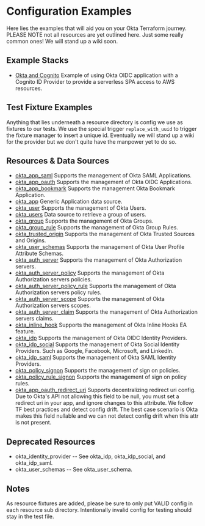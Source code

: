 # Configuration Examples

Here lies the examples that will aid you on your Okta Terraform journey. PLEASE NOTE not all resources are yet outlined here. Just some really common ones! We will stand up a wiki soon.

## Example Stacks

* [Okta and Cognito](./oidc-cognito-stack.tf) Example of using Okta OIDC application with a Cognito ID Provider to provide a serverless SPA access to AWS resources.

## Test Fixture Examples

Anything that lies underneath a resource directory is config we use as fixtures to our tests. We use the special trigger `replace_with_uuid` to trigger the fixture manager to insert a unique id. Eventually we will stand up a wiki for the provider but we don't quite have the manpower yet to do so.

## Resources & Data Sources

* [okta_app_saml](./okta_app_saml) Supports the management of Okta SAML Applications.
* [okta_app_oauth](./okta_app_oauth) Supports the management of Okta OIDC Applications.
* [okta_app_bookmark](./okta_app_bookmark) Supports the management Okta Bookmark Application.
* [okta_app](./okta_app) Generic Application data source.
* [okta_user](./okta_user) Supports the management of Okta Users.
* [okta_users](./okta_users) Data source to retrieve a group of users.
* [okta_group](./okta_group) Supports the management of Okta Groups.
* [okta_group_rule](./okta_group_rule) Supports the management of Okta Group Rules.
* [okta_trusted_origin](./okta_trusted_origin) Supports the management of Okta Trusted Sources and Origins.
* [okta_user_schemas](./okta_user_schemas) Supports the management of Okta User Profile Attribute Schemas.
* [okta_auth_server](./okta_auth_server) Supports the management of Okta Authorization servers.
* [okta_auth_server_policy](./okta_auth_server_policy) Supports the management of Okta Authorization servers policies.
* [okta_auth_server_policy_rule](./okta_auth_server_policy_rule) Supports the management of Okta Authorization servers policy rules.
* [okta_auth_server_scope](./okta_auth_server_scope) Supports the management of Okta Authorization servers scopes.
* [okta_auth_server_claim](./okta_auth_server_claim) Supports the management of Okta Authorization servers claims.
* [okta_inline_hook](./okta_inline_hook) Supports the management of Okta Inline Hooks EA feature.
* [okta_idp](./okta_idp) Supports the management of Okta OIDC Identity Providers.
* [okta_idp_social](./okta_idp_social) Supports the management of Okta Social Identity Providers. Such as Google, Facebook, Microsoft, and LinkedIn.
* [okta_idp_saml](./okta_idp_saml) Supports the management of Okta SAML Identity Providers.
* [okta_policy_signon](./okta_policy_signon) Supports the management of sign on policies.
* [okta_policy_rule_signon](./okta_policy_rule_signon) Supports the management of sign on policy rules.
* [okta_app_oauth_redirect_uri](./okta_app_oauth_redirect_uri) Supports decentralizing redirect uri config. Due to Okta's API not allowing this field to be null, you must set a redirect uri in your app, and ignore changes to this attribute. We follow TF best practices and detect config drift. The best case scenario is Okta makes this field nullable and we can not detect config drift when this attr is not present.

## Deprecated Resources

* okta_identity_provider -- See okta_idp, okta_idp_social, and okta_idp_saml.
* okta_user_schemas -- See okta_user_schema.

## Notes

As resource fixtures are added, please be sure to only put VALID config in each resource sub directory. Intentionally invalid config for testing should stay in the test file.
